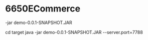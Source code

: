# 6650ECommerce


-jar demo-0.0.1-SNAPSHOT.JAR

cd target
java -jar demo-0.0.1-SNAPSHOT.JAR --server.port=7788